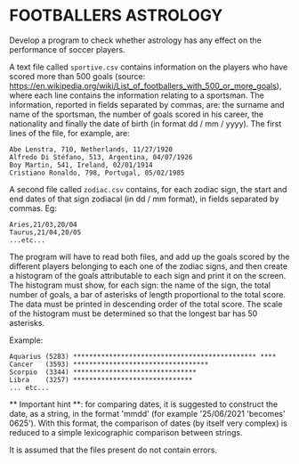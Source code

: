 # FOOTBALLERS ASTROLOGY

Develop a program to check whether astrology has any effect on the performance of soccer players.

A text file called `sportive.csv` contains information on the players who have scored more than 500 goals (source: https://en.wikipedia.org/wiki/List_of_footballers_with_500_or_more_goals), where each line contains the
information relating to a sportsman. The information, reported in fields separated by commas, are: the surname and name
of the sportsman, the number of goals scored in his career, the nationality and finally the date of birth (in
format dd / mm / yyyy). The first lines of the file, for example, are:

    Abe Lenstra, 710, Netherlands, 11/27/1920
    Alfredo Di Stéfano, 513, Argentina, 04/07/1926
    Boy Martin, 541, Ireland, 02/01/1914
    Cristiano Ronaldo, 798, Portugal, 05/02/1985

A second file called `zodiac.csv` contains, for each zodiac sign, the start and end dates of that sign
zodiacal (in dd / mm format), in fields separated by commas. Eg:

    Aries,21/03,20/04
    Taurus,21/04,20/05
    ...etc...

The program will have to read both files, and add up the goals scored by the different players belonging to each one
of the zodiac signs, and then create a histogram of the goals attributable to each sign and print it on the screen.
The histogram must show, for each sign: the name of the sign, the total number of goals, a bar of asterisks of
length proportional to the total score. The data must be printed in descending order of the total score.
The scale of the histogram must be determined so that the longest bar has 50 asterisks.

Example:

    Aquarius (5283) ********************************************** ****
    Cancer   (3593) **********************************
    Scorpio  (3344) *******************************
    Libra    (3257) ******************************
    ... etc...

** Important hint **: for comparing dates, it is suggested to construct the date, as a string, in the format 'mmdd' (for example '25/06/2021 'becomes' 0625'). With this format, the comparison of dates (by itself very complex) is reduced to a simple lexicographic comparison between strings.

It is assumed that the files present do not contain errors. 